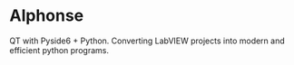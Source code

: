 # Alphonse
QT with Pyside6 + Python. Converting LabVIEW projects into modern and efficient python programs. 
